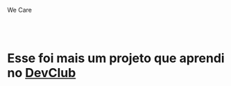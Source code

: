 <p>We Care</p>
<br>
<br>
<h1>Esse foi mais um projeto que aprendi no <a href="https://rodolfomori.com.br/devclub">DevClub</a></h1>
